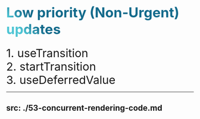<style>
.first-problem {
  background-color: #2B90B6;
  background-image: linear-gradient(45deg, #4EC5D4 10%, #146b8c 20%);
  background-size: 100%;
  font-size: 2.3rem !important;
  -webkit-background-clip: text;
  -moz-background-clip: text;
  -webkit-text-fill-color: transparent;
  -moz-text-fill-color: transparent;
}

.text {
    font-size: 1.9rem !important;
}
</style>

<h1 class="first-problem">Low priority (Non-Urgent) updates</h1>

<div class="text">
    1. useTransition
</div>

<div class="text">
    2. startTransition
</div>

<div class="text">
    3. useDeferredValue
</div>

---
src: ./53-concurrent-rendering-code.md
---
